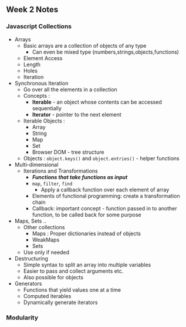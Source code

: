 ## Week 2 Notes

### Javascript Collections 
* Arrays
  - Basic arrays are a collection of objects of any type
      - Can even be mixed type (numbers,strings,objects,functions)
  - Element Access
  - Length
  - Holes
  - Iteration
* Synchronous Iteration 
  - Go over all the elements in a collection
  - Concepts :
      - **Iterable** - an object whose contents can be accessed sequentially 
      - **Iterator** - pointer to the next element
  - Iterable Objects :
      - Array
      - String
      - Map
      - Set
      - Browser DOM - tree structure
   - Objects : `object.keys()` and `object.entries()` - helper functions
* Multi-dimensional
  - Iterations and Transformations
    - ***Functions that take functions as input***
    - `map`, `filter`, `find`
      - Apply a callback function over each element of array
    - Elements of functional programming: create a transformation chain
    - Callback: important concept - function passed in to another function, to be called back for some purpose
* Maps, Sets ..
  - Other collections 
    - Maps : Proper dictionaries instead of objects
    - WeakMaps
    - Sets
  - Use only if needed
* Destructuring
  - Simple syntax to split an array into multiple variables
  - Easier to pass and collect arguments etc.
  - Also possible for objects
* Generators
  - Functions that yield values one at a time
  - Computed iterables
  - Dynamically generate iterators

### Modularity 
